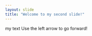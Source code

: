 ```yaml
---
layout: slide
title: "Welcome to my second slide!"
---
```

my text
Use the left arrow to go forward!
